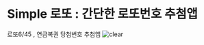 # Simple 로또 : 간단한 로또번호 추첨앱
로또6/45 , 연금복권 당첨번호 추첨앱 
![clear](https://user-images.githubusercontent.com/91578450/225926371-3e03c020-3afe-4db6-9d2d-bbc902607c3f.png)
